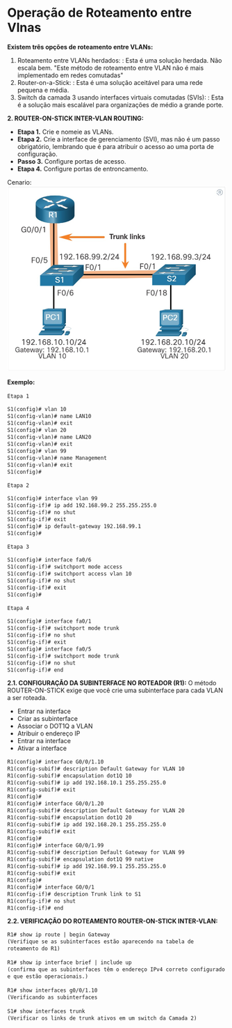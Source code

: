 # Operação de Roteamento entre Vlnas

**Existem três opções de roteamento entre VLANs:**
1. Roteamento entre VLANs herdados:
	:   Esta é uma solução herdada. Não escala bem.  "Este método de roteamento entre VLAN não é mais implementado em redes comutadas"
2. Router-on-a-Stick:
	:   Esta é uma solução aceitável para uma rede pequena e média.
3. Switch da camada 3 usando interfaces virtuais comutadas (SVIs):
	:   Esta é a solução mais escalável para organizações de médio a grande porte.

**2. ROUTER-ON-STICK INTER-VLAN ROUTING:**
  - **Etapa 1.** Crie e nomeie as VLANs.
  - **Etapa 2.** Crie a interface de gerenciamento (SVI), mas não é um passo obrigatório, lembrando que é para atribuir o acesso ao uma porta de configuração.
  - **Passo 3.** Configure portas de acesso.
  - **Etapa 4.** Configure portas de entroncamento.
 
Cenario:
![Router-on-a-Stick](https://github.com/Cpharles/Cisco-Networking-Academy/blob/master/CCNA2v7%20-%20Switching-Routing-Wireless%20Essentials/Packet%20Tracer/Cap%204/screenshots/2-Router-on-a-Stick%20Scenario.jpg)

**Exemplo:**

`Etapa 1`
```
S1(config)# vlan 10
S1(config-vlan)# name LAN10
S1(config-vlan)# exit
S1(config)# vlan 20
S1(config-vlan)# name LAN20
S1(config-vlan)# exit
S1(config)# vlan 99
S1(config-vlan)# name Management
S1(config-vlan)# exit
S1(config)#
```
`Etapa 2`
```
S1(config)# interface vlan 99
S1(config-if)# ip add 192.168.99.2 255.255.255.0
S1(config-if)# no shut
S1(config-if)# exit
S1(config)# ip default-gateway 192.168.99.1
S1(config)#
```
`Etapa 3`
```
S1(config)# interface fa0/6
S1(config-if)# switchport mode access
S1(config-if)# switchport access vlan 10
S1(config-if)# no shut
S1(config-if)# exit
S1(config)#
```
`Etapa 4`
```
S1(config)# interface fa0/1
S1(config-if)# switchport mode trunk
S1(config-if)# no shut
S1(config-if)# exit
S1(config)# interface fa0/5
S1(config-if)# switchport mode trunk
S1(config-if)# no shut
S1(config-if)# end
```

**2.1. CONFIGURAÇÃO DA SUBINTERFACE NO ROTEADOR (R1):**
O método ROUTER-ON-STICK exige que você crie uma subinterface para cada VLAN a ser roteada.
- Entrar na interface
- Criar as subinterface
- Associar o DOT1Q a VLAN
- Atribuir o endereço IP
- Entrar na interface
- Ativar a interface
```
R1(config)# interface G0/0/1.10
R1(config-subif)# description Default Gateway for VLAN 10
R1(config-subif)# encapsulation dot1Q 10
R1(config-subif)# ip add 192.168.10.1 255.255.255.0
R1(config-subif)# exit
R1(config)#
R1(config)# interface G0/0/1.20
R1(config-subif)# description Default Gateway for VLAN 20
R1(config-subif)# encapsulation dot1Q 20
R1(config-subif)# ip add 192.168.20.1 255.255.255.0
R1(config-subif)# exit
R1(config)#
R1(config)# interface G0/0/1.99
R1(config-subif)# description Default Gateway for VLAN 99
R1(config-subif)# encapsulation dot1Q 99 native
R1(config-subif)# ip add 192.168.99.1 255.255.255.0
R1(config-subif)# exit
R1(config)#
R1(config)# interface G0/0/1
R1(config-if)# description Trunk link to S1
R1(config-if)# no shut
R1(config-if)# end
```

**2.2. VERIFICAÇÃO DO ROTEAMENTO ROUTER-ON-STICK INTER-VLAN:**
```
R1# show ip route | begin Gateway
(Verifique se as subinterfaces estão aparecendo na tabela de roteamento do R1)

R1# show ip interface brief | include up
(confirma que as subinterfaces têm o endereço IPv4 correto configurado e que estão operacionais.)

R1# show interfaces g0/0/1.10
(Verificando as subinterfaces

S1# show interfaces trunk
(Verificar os links de trunk ativos em um switch da Camada 2)
```
